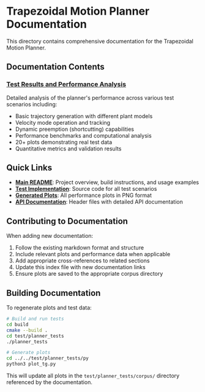 # Trapezoidal Motion Planner Documentation

This directory contains comprehensive documentation for the Trapezoidal Motion Planner.

## Documentation Contents

### [Test Results and Performance Analysis](test-results.md)
Detailed analysis of the planner's performance across various test scenarios including:
- Basic trajectory generation with different plant models
- Velocity mode operation and tracking
- Dynamic preemption (shortcutting) capabilities
- Performance benchmarks and computational analysis
- 20+ plots demonstrating real test data
- Quantitative metrics and validation results

## Quick Links

- **[Main README](../README.md)**: Project overview, build instructions, and usage examples
- **[Test Implementation](../test/planner_tests/)**: Source code for all test scenarios
- **[Generated Plots](../test/planner_tests/corpus/)**: All performance plots in PNG format
- **[API Documentation](../include/trapezoidal_motion_planner/)**: Header files with detailed API documentation

## Contributing to Documentation

When adding new documentation:

1. Follow the existing markdown format and structure
2. Include relevant plots and performance data when applicable
3. Add appropriate cross-references to related sections
4. Update this index file with new documentation links
5. Ensure plots are saved to the appropriate corpus directory

## Building Documentation

To regenerate plots and test data:

```bash
# Build and run tests
cd build
cmake --build .
cd test/planner_tests
./planner_tests

# Generate plots
cd ../../test/planner_tests/py
python3 plot_tg.py
```

This will update all plots in the `test/planner_tests/corpus/` directory referenced by the documentation.